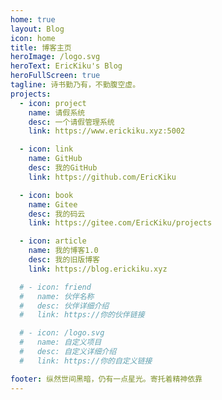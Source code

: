 ```yaml
---
home: true
layout: Blog
icon: home
title: 博客主页
heroImage: /logo.svg
heroText: EricKiku's Blog
heroFullScreen: true
tagline: 诗书勤乃有，不勤腹空虚。
projects:
  - icon: project
    name: 请假系统
    desc: 一个请假管理系统
    link: https://www.erickiku.xyz:5002

  - icon: link
    name: GitHub
    desc: 我的GitHub
    link: https://github.com/EricKiku

  - icon: book
    name: Gitee
    desc: 我的码云
    link: https://gitee.com/EricKiku/projects

  - icon: article
    name: 我的博客1.0
    desc: 我的旧版博客
    link: https://blog.erickiku.xyz

  # - icon: friend
  #   name: 伙伴名称
  #   desc: 伙伴详细介绍
  #   link: https://你的伙伴链接

  # - icon: /logo.svg
  #   name: 自定义项目
  #   desc: 自定义详细介绍
  #   link: https://你的自定义链接

footer: 纵然世间黑暗，仍有一点星光。寄托着精神依靠
---
```


